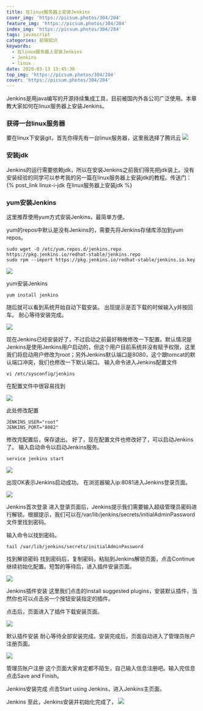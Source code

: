 ```yaml
---
title: 在linux服务器上安装Jenkins
cover_img: 'https://picsum.photos/304/204'
feature_img: 'https://picsum.photos/304/204'
index_img: 'https://picsum.photos/304/204'
tags: javascript
categories: 前端知识
keywords:
  - 在linux服务器上安装Jenkins
  - Jenkins
  - linux
date: 2020-03-13 15:45:30
top_img: 'https://picsum.photos/304/204'
cover: 'https://picsum.photos/304/204'
---
```


Jenkins是用java编写的开源持续集成工具，目前被国内外各公司广泛使用。本章教大家如何在linux服务器上安装Jenkins。

### 获得一台linux服务器
要在linux下安装git，首先你得先有一台linux服务器，这里我选择了腾讯云
![](https://gitee.com/Wzhichao/img/raw/master/uPic/DJRKTi06%20.png)

###  安装jdk
Jenkins的运行需要依赖jdk，所以在安装Jenkins之前我们得先把jdk装上。没有安装经验的同学可以参考我的另一篇在linux服务器上安装jdk的教程。传送门：{% post_link linux-i-jdk 在linux服务器上安装jdk %}

### yum安装Jenkins
这里推荐使用yum方式安装Jenkins，最简单方便。

yum的repos中默认是没有Jenkins的，需要先将Jenkins存储库添加到yum repos。

```
sudo wget -O /etc/yum.repos.d/jenkins.repo https://pkg.jenkins.io/redhat-stable/jenkins.repo
sudo rpm --import https://pkg.jenkins.io/redhat-stable/jenkins.io.key
```

![](https://gitee.com/Wzhichao/img/raw/master/uPic/HV40p625%20.jpg)

yum安装Jenkins

```
yum install jenkins
```

随后就可以看到系统开始自动下载安装。
出现提示是否下载的时候输入y并按回车。
耐心等待安装完成。

![](https://gitee.com/Wzhichao/img/raw/master/uPic/UhLrYS49%20.jpg)

现在Jenkins已经安装好了，不过启动之前最好稍微修改一下配置。默认情况是Jenkins是使用Jenkins用户启动的，但这个用户目前系统并没有赋予权限，这里我们将启动用户修改为root；另外Jenkins默认端口是8080，这个跟tomcat的默认端口冲突，我们也修改一下默认端口。
输入命令进入Jenkins配置文件

```
vi /etc/sysconfig/jenkins
```
在配置文件中很容易找到

![](https://gitee.com/Wzhichao/img/raw/master/uPic/V9l1sV30%20.jpg)

此处修改配置
```
JENKINS_USER="root"
JENKINS_PORT="8082"
```

修改完配置后，保存退出。
好了，现在配置文件也修改好了，可以启动Jenkins了。
输入启动命令以启动Jenkins服务。

```
service jenkins start
```

![](https://gitee.com/Wzhichao/img/raw/master/uPic/onfXOM25%20.jpg)

出现OK表示Jenkins启动成功。
在浏览器输入ip:8081进入Jenkins登录页面。

![](https://gitee.com/Wzhichao/img/raw/master/uPic/IGjyP848%20.jpg)

Jenkins首次登录
进入登录页面后，Jenkins提示我们需要输入超级管理员密码进行解锁。根据提示，我们可以在/var/lib/jenkins/secrets/initialAdminPassword文件里找到密码。

输入命令以找到密码。

```
tail /var/lib/jenkins/secrets/initialAdminPassword
```
找到解锁密码
找到密码后，复制密码，粘贴到Jenkins解锁页面，点击Continue继续初始化配置。短暂的等待后，进入插件安装页面。

![](https://gitee.com/Wzhichao/img/raw/master/uPic/YOCsj337%20.jpg)

Jenkins插件安装
这里我们点击的Install suggested plugins，安装默认插件，当然你也可以点击另一个按钮安装指定的插件。

点击后，页面进入了插件下载安装页面。

![](https://gitee.com/Wzhichao/img/raw/master/uPic/VJppCr49%20.jpg)


默认插件安装
耐心等待全部安装完成。安装完成后，页面自动进入了管理员账户注册页面。

![](https://gitee.com/Wzhichao/img/raw/master/uPic/n9GCRN21%20.jpg)

管理员账户注册
这个页面大家肯定都不陌生，自己输入信息注册吧。输入完信息点击Save and Finish。

Jenkins安装完成
点击Start using Jenkins，进入Jenkins主页面。

Jenkins
至此，Jenkins安装并初始化完成了，
![](https://gitee.com/Wzhichao/img/raw/master/uPic/pftEC404%20.jpg)
